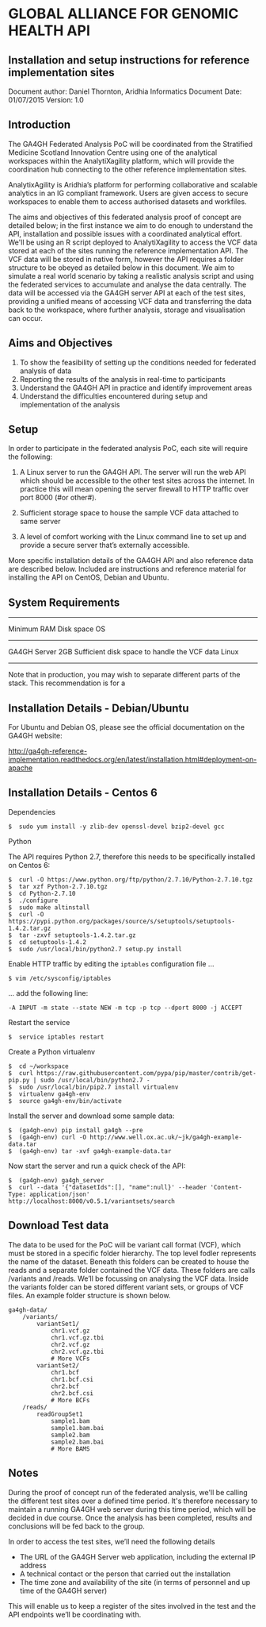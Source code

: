 # GLOBAL ALLIANCE FOR GENOMIC HEALTH API

## Installation and setup instructions for reference implementation sites

Document author: Daniel Thornton, Aridhia Informatics
Document Date: 01/07/2015
Version: 1.0

## Introduction

The GA4GH Federated Analysis PoC will be coordinated from the Stratified Medicine Scotland Innovation Centre using one of the analytical workspaces within the AnalytiXagility platform, which will provide the coordination hub connecting to the other reference implementation sites.

AnalytixAgility is Aridhia’s platform for performing collaborative and scalable analytics in an IG compliant framework. Users are given access to secure workspaces to enable them to access authorised datasets and workfiles. 

The aims and objectives of this federated analysis proof of concept are detailed below; in the first instance we aim to do enough to understand the API, installation and possible issues with a coordinated analytical effort. We'll be using an R script deployed to AnalytiXagility to access the VCF data stored at each of the sites running the reference implementation API. The VCF data will be stored in native form, however the API requires a folder structure to be obeyed as detailed below in this document. We aim to simulate a real world scenario by taking a realistic analysis script and using the federated services to accumulate and analyse the data centrally. The data will be accessed via the GA4GH server API at each of the test sites, providing a unified means of accessing VCF data and transferring the data back to the workspace, where further analysis, storage and visualisation can occur.

## Aims and Objectives

1. To show the feasibility of setting up the conditions needed for federated analysis of data
2. Reporting the results of the analysis in real-time to participants
3. Understand the GA4GH API in practice and identify improvement areas
4. Understand the difficulties encountered during setup and implementation of the analysis

## Setup

In order to participate in the federated analysis PoC, each site will require the following:

1. A Linux server to run the GA4GH API. The server will run the web API which should be accessible to the other test sites across the internet. In practice this will mean opening the server firewall to HTTP traffic over port 8000 (#or other#).

2. Sufficient storage space to house the sample VCF data attached to same server

3. A level of comfort working with the Linux command line to set up and provide a secure server that’s externally accessible.

More specific installation details of the GA4GH API and also reference data are described below. Included are instructions and reference material for installing the API on CentOS, Debian and Ubuntu.

## System Requirements

--------------- ------- ----------------------------------------------- --------
Minimum         RAM     Disk space                                      OS 
--------------- ------- ----------------------------------------------- --------
GA4GH Server    2GB     Sufficient disk space to handle the VCF data    Linux 
--------------- ------- ----------------------------------------------- --------

Note that in production, you may wish to separate different parts of the stack. This recommendation is for a 

## Installation Details - Debian/Ubuntu

For Ubuntu and Debian OS, please see the official documentation on the GA4GH website:

http://ga4gh-reference-implementation.readthedocs.org/en/latest/installation.html#deployment-on-apache

## Installation Details - Centos 6

Dependencies

```
$  sudo yum install -y zlib-dev openssl-devel bzip2-devel gcc
```

Python

The API requires Python 2.7, therefore this needs to be specifically installed on Centos 6:

```
$  curl -O https://www.python.org/ftp/python/2.7.10/Python-2.7.10.tgz
$  tar xzf Python-2.7.10.tgz
$  cd Python-2.7.10
$  ./configure
$  sudo make altinstall
$  curl -O https://pypi.python.org/packages/source/s/setuptools/setuptools-1.4.2.tar.gz
$  tar -zxvf setuptools-1.4.2.tar.gz
$  cd setuptools-1.4.2
$  sudo /usr/local/bin/python2.7 setup.py install
```

Enable HTTP traffic by editing the ```iptables``` configuration file ...
```
$ vim /etc/sysconfig/iptables
```
...  add the following line:
```
-A INPUT -m state --state NEW -m tcp -p tcp --dport 8000 -j ACCEPT
```

Restart the service
```
$  service iptables restart
```

Create a Python virtualenv
```
$  cd ~/workspace
$  curl https://raw.githubusercontent.com/pypa/pip/master/contrib/get-pip.py | sudo /usr/local/bin/python2.7 -
$  sudo /usr/local/bin/pip2.7 install virtualenv
$  virtualenv ga4gh-env
$  source ga4gh-env/bin/activate
```

Install the server and download some sample data:
```
$  (ga4gh-env) pip install ga4gh --pre
$  (ga4gh-env) curl -O http://www.well.ox.ac.uk/~jk/ga4gh-example-data.tar
$  (ga4gh-env) tar -xvf ga4gh-example-data.tar
```

Now start the server and run a quick check of the API:
```
$  (ga4gh-env) ga4gh_server
$  curl --data '{"datasetIds":[], "name":null}' --header 'Content-Type: application/json' http://localhost:8000/v0.5.1/variantsets/search
```

## Download Test data

The data to be used for the PoC will be variant call format (VCF), which must be stored in a specific folder hierarchy. The top level fodler represents the name of the dataset. Beneath this folders can be created to house the reads and a separate folder contained the VCF data. These folders are calls /variants and /reads. We’ll be focussing on analysing the VCF data. Inside the variants folder can be stored different variant sets, or groups of VCF files. An example folder structure is shown below.

```
ga4gh-data/
    /variants/
        variantSet1/
            chr1.vcf.gz
            chr1.vcf.gz.tbi
            chr2.vcf.gz
            chr2.vcf.gz.tbi
            # More VCFs
        variantSet2/
            chr1.bcf
            chr1.bcf.csi
            chr2.bcf
            chr2.bcf.csi
            # More BCFs
    /reads/
        readGroupSet1
            sample1.bam
            sample1.bam.bai
            sample2.bam
            sample2.bam.bai
            # More BAMS
```

## Notes

During the proof of concept run of the federated analysis, we'll be calling the different test sites over a defined time period. It's therefore necessary to maintain a running GA4GH web server during this time period, which will be decided in due course. Once the analysis has been completed, results and conclusions will be fed back to the group.

In order to access the test sites, we’ll need the following details

-   The URL of the GA4GH Server web application, including the external IP address
-   A technical contact or the person that carried out the installation
-   The time zone and availability of the site (in terms of personnel and up time of the GA4GH server) 

This will enable us to keep a register of the sites involved in the test and the API endpoints we’ll be coordinating with.
